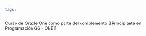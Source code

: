 ```yaml
---
tags:
---
```

Curso de Oracle One como parte del complemento [[Principiante en Programación G6 - ONE]]